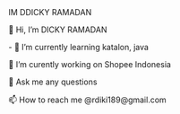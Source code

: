 <!DOCTYPE html>
<html lang="en">
    <head>
        IM DDICKY RAMADAN
    </head>
    <body>
        <p> 👋 Hi, I’m DICKY RAMADAN </p>
<P> - 🌱 I’m currently learning katalon, java</P>      
<p>🔭 I’m curently working on Shopee Indonesia</p>
<P> 💬 Ask me any questions</P>
<P>📫 How to reach me @rdiki189@gmail.com</P>
    </body>
</html>
